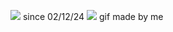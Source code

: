 ![](https://komarev.com/ghpvc/?username=connieboolynski&abbreviated=true) since 02/12/24
![](https://img1.picmix.com/output/pic/normal/3/3/9/8/12228933_96f0c.gif) gif made by me
